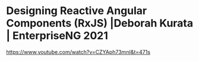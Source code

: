 # Designing Reactive Angular Components (RxJS) |Deborah Kurata | EnterpriseNG 2021
https://www.youtube.com/watch?v=CZYAph73mnI&t=471s